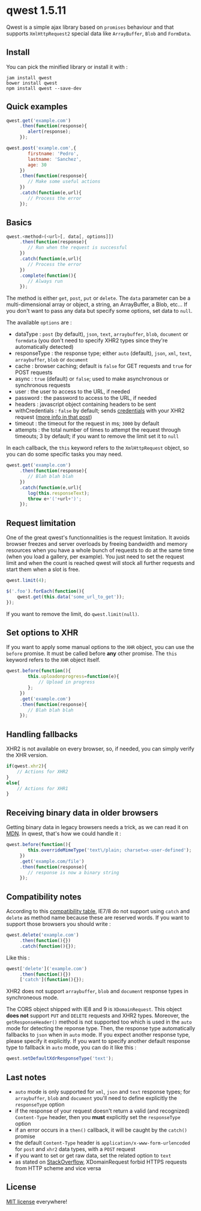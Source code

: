 qwest 1.5.11
===========

Qwest is a simple ajax library based on `promises` behaviour and that supports `XmlHttpRequest2` special data like `ArrayBuffer`, `Blob` and `FormData`.

Install
-------

You can pick the minified library or install it with :

```
jam install qwest
bower install qwest
npm install qwest --save-dev
```

Quick examples
--------------

```javascript
qwest.get('example.com')
	 .then(function(response){
		alert(response);
	 });
```

```javascript
qwest.post('example.com',{
		firstname: 'Pedro',
		lastname: 'Sanchez',
		age: 30
	 })
	 .then(function(response){
		// Make some useful actions
	 })
	 .catch(function(e,url){
		// Process the error
	 });
```

Basics
------

```javascript
qwest.<method>(<url>[, data[, options]])
	 .then(function(response){
		// Run when the request is successful
	 })
	 .catch(function(e,url){
		// Process the error
	 })
	 .complete(function(){
		// Always run
	 });
```

The method is either `get`, `post`, `put` or `delete`. The `data` parameter can be a multi-dimensional array or object, a string, an ArrayBuffer, a Blob, etc... If you don't want to pass any data but specify some options, set data to `null`.

The available `options` are :

- dataType : `post` (by default), `json`, `text`, `arraybuffer`, `blob`, `document` or `formdata` (you don't need to specify XHR2 types since they're automatically detected)
- responseType : the response type; either `auto` (default), `json`, `xml`, `text`, `arraybuffer`, `blob` or `document`
- cache : browser caching; default is `false` for GET requests and `true` for POST requests
- async : `true` (default) or `false`; used to make asynchronous or synchronous requests
- user : the user to access to the URL, if needed
- password : the password to access to the URL, if needed
- headers : javascript object containing headers to be sent
- withCredentials : `false` by default; sends [credentials](http://www.w3.org/TR/XMLHttpRequest2/#user-credentials) with your XHR2 request ([more info in that post](https://dev.opera.com/articles/xhr2/#xhrcredentials))
- timeout : the timeout for the request in ms; `3000` by default
- attempts : the total number of times to attempt the request through timeouts; 3 by default; if you want to remove the limit set it to `null`

In each callback, the `this` keyword refers to the `XmlHttpRequest` object, so you can do some specific tasks you may need.

```javascript
qwest.get('example.com')
	 .then(function(response){
		// Blah blah blah
	 })
	 .catch(function(e,url){
		log(this.responseText);
		throw e+'('+url+')';
	 });
```

Request limitation
------------------

One of the great qwest's functionnalities is the request limitation. It avoids browser freezes and server overloads by freeing bandwidth and memory resources when you have a whole bunch of requests to do at the same time (when you load a gallery, per example). You just need to set the request limit and when the count is reached qwest will stock all further requests and start them when a slot is free.

```javascript
qwest.limit(4);

$('.foo').forEach(function(){
	qwest.get(this.data('some_url_to_get'));
});
```

If you want to remove the limit, do `qwest.limit(null)`.

Set options to XHR
------------------

If you want to apply some manual options to the `XHR` object, you can use the `before` promise. It must be called before __any__ other promise. The `this` keyword refers to the `XHR` object itself.

```javascript
qwest.before(function(){
		this.uploadonprogress=function(e){
			// Upload in progress
		};
	 })
	 .get('example.com')
	 .then(function(response){
		// Blah blah blah
	 });
```

Handling fallbacks
------------------

XHR2 is not available on every browser, so, if needed, you can simply verify the XHR version.

```javascript
if(qwest.xhr2){
	// Actions for XHR2
}
else{
	// Actions for XHR1
}
```

Receiving binary data in older browsers
---------------------------------------

Getting binary data in legacy browsers needs a trick, as we can read it on [MDN](https://developer.mozilla.org/en-US/docs/Web/API/XMLHttpRequest/Sending_and_Receiving_Binary_Data#Receiving_binary_data_in_older_browsers). In qwest, that's how we could handle it :

```javascript
qwest.before(function(){
		this.overrideMimeType('text\/plain; charset=x-user-defined');
	 })
	 .get('example.com/file')
	 .then(function(response){
	 	// response is now a binary string
	 });
```

Compatibility notes
-------------------

According to this [compatibility table](https://kangax.github.io/compat-table/es5), IE7/8 do not support using `catch` and `delete` as method name because these are reserved words. If you want to support those browsers you should write :

```javascript
qwest.delete('example.com')
	 .then(function(){})
	 .catch(function(){});
```

Like this :

```javascript
qwest['delete']('example.com')
	 .then(function(){})
	 ['catch'](function(){});
```

XHR2 does not support `arraybuffer`, `blob` and `document` response types in synchroneous mode.

The CORS object shipped with IE8 and 9 is `XDomainRequest`. This object __does not__ support `PUT` and `DELETE` requests and XHR2 types. Moreover, the `getResponseHeader()` method is not supported too which is used in the `auto` mode for detecting the reponse type. Then, the response type automatically fallbacks to `json` when in `auto` mode. If you expect another response type, please specify it explicitly. If you want to specify another default response type to fallback in `auto` mode, you can do it like this :

```js
qwest.setDefaultXdrResponseType('text');
```

Last notes
----------

- `auto` mode is only supported for `xml`, `json` and `text` response types; for `arraybuffer`, `blob` and `document` you'll need to define explicitly the `responseType` option
- if the response of your request doesn't return a valid (and recognized) `Content-Type` header, then you __must__ explicitly set the `responseType` option
- if an error occurs in a `then()` callback, it will be caught by the `catch()` promise
- the default `Content-Type` header is `application/x-www-form-urlencoded` for `post` and `xhr2` data types, with a `POST` request
- if you want to set or get raw data, set the related option to `text`
- as stated on [StackOverflow](https://stackoverflow.com/questions/8464262/access-is-denied-error-on-xdomainrequest), XDomainRequest forbid HTTPS requests from HTTP scheme and vice versa

License
-------

[MIT license](http://dreamysource.mit-license.org) everywhere!
